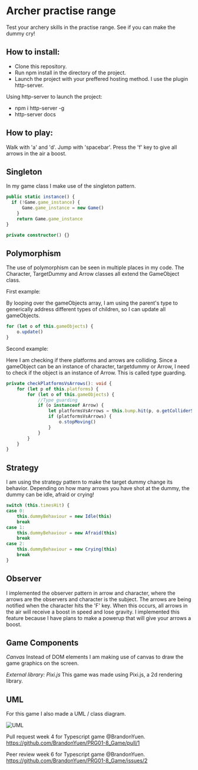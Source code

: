 # Archer practise range

Test your archery skills in the practise range. See if you can make the dummy cry!

## How to install: 

- Clone this repository.
- Run npm install in the directory of the project.
- Launch the project with your preffered hosting method. I use the plugin http-server.

Using http-server to launch the project:
- npm i http-server -g 
- http-server docs

## How to play:

Walk with 'a' and 'd'. Jump with 'spacebar'.
Press the 'f' key to give all arrows in the air a boost.

## Singleton

In my game class I make use of the singleton pattern. 

```typescript
public static instance() {
  if (!Game.game_instance) {
	  Game.game_instance = new Game()
	}
	return Game.game_instance
}

private constructor() {}
```

## Polymorphism

The use of polymorphism can be seen in multiple places in my code. The Character, TargetDummy and Arrow classes all extend the GameObject class. 

First example: 

By looping over the gameObjects array, I am using the parent's type to generically address different types of children, so I can update all gameObjects.

```typescript
for (let o of this.gameObjects) {
	o.update()
}
```
Second example:

Here I am checking if there platforms and arrows are colliding. Since a gameObject can be an instance of character, targetdummy or Arrow, I need to check if the object is an instance of Arrow. This is called type guarding. 

```typescript
private checkPlatformsVsArrows(): void {
	for (let p of this.platforms) {
		for (let o of this.gameObjects) {
			//Type guarding
			if (o instanceof Arrow) {
				let platformsVsArrows = this.bump.hit(p, o.getColliderSprite(), false, true, true)
				if (platformsVsArrows) {
					o.stopMoving()
				}
			}
		}
	}
}
```

## Strategy

I am using the strategy pattern to make the target dummy change its behavior. Depending on how many arrows you have shot at the dummy, the dummy can be idle, afraid or crying!

```typescript
switch (this.timesHit) {
case 0:
	this.dummyBehaviour = new Idle(this)
	break
case 1:
	this.dummyBehaviour = new Afraid(this)
	break
case 2:
	this.dummyBehaviour = new Crying(this)
	break
}
```

## Observer

I implemented the observer pattern in arrow and character, where the arrows are the observers and character is the subject. The arrows are being notified when the character hits the 'F' key. When this occurs, all arrows in the air will receive a boost in speed and lose gravity. I implemented this feature because I have plans to make a powerup that will give your arrows a boost.  

## Game Components

*Canvas*
Instead of DOM elements I am making use of canvas to draw the game graphics on the screen.

*External library: Pixi.js*
This game was made using Pixi.js, a 2d rendering library.

## UML

For this game I also made a UML / class diagram.

![UML](https://lh3.googleusercontent.com/izJpsmm6_t7z6Pe7mmTSBVe18rCatWjdAlWmA0PuS_wEv5rtrGdnLi1LYYz2Txe61R55RR9l2LJ9l16LOlWF=w1920-h853-rw)

Pull request week 4 for Typescript game @BrandonYuen.
https://github.com/BrandonYuen/PRG01-8_Game/pull/1

Peer review week 6 for Typescript game @BrandonYuen.
https://github.com/BrandonYuen/PRG01-8_Game/issues/2

